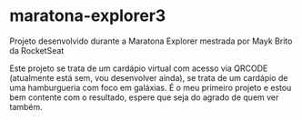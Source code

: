 # maratona-explorer3
Projeto desenvolvido durante a Maratona Explorer mestrada por Mayk Brito da RocketSeat

Este projeto se trata de um cardápio virtual com acesso via QRCODE (atualmente está sem, vou desenvolver ainda), se trata de um cardápio de uma hamburgueria
com foco em galáxias. É o meu primeiro projeto e estou bem contente com o resultado, espere que seja do agrado de quem ver também.
